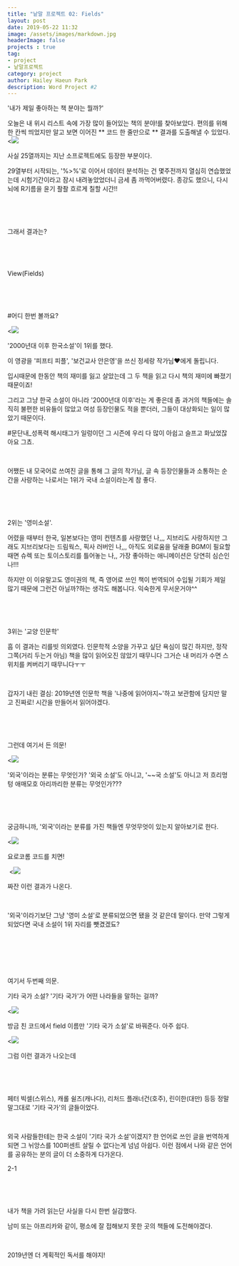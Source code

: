 ```yaml
---
title: "낱말 프로젝트 02: Fields"
layout: post
date: 2019-05-22 11:32
image: /assets/images/markdown.jpg
headerImage: false
projects : true
tag:
- project
- 낱말프로젝트
category: project
author: Hailey Haeun Park
description: Word Project #2
---
```


'내가 제일 좋아하는 책 분야는 뭘까?'

오늘은 내 위시 리스트 속에 가장 많이 들어있는 책의 분야!를 찾아보았다. 편의를 위해 한 칸씩 띄었지만 알고 보면 이어진 ** 코드 한 줄만으로 ** 결과를 도출해낼 수 있었다.
​
<![](http://hailey99.github.io/assets/images/2-1.png)


사실 25열까지는 지난 소프로젝트에도 등장한 부분이다.

29열부터 시작되는, '%>%'로 이어서 데이터 분석하는 건 몇주전까지 열심히 연습했었는데 시험기간이라고 잠시 내려놓았었더니 금세 좀 까먹어버렸다. 종강도 했으니, 다시 뇌에 R기름을 윤기 좔좔 흐르게 칠할 시간!!

​

​

그래서 결과는?

​

​

View(Fields)

​

​

#어디 한번 볼까요?

<![](http://hailey99.github.io/assets/images/2-2.png)

​'2000년대 이후 한국소설'이 1위를 했다.

이 영광을 '피프티 피플', '보건교사 안은영'을 쓰신 정세랑 작가님❤️에게 돌립니다.

입시때문에 한동안 책의 재미를 잃고 살았는데 그 두 책을 읽고 다시 책의 재미에 빠졌기 때문이죠!

그리고 그냥 한국 소설이 아니라 '2000년대 이후'라는 게 좋은데 좀 과거의 책들에는 솔직히 불편한 비유들이 많았고 여성 등장인물도 적을 뿐더러, 그들이 대상화되는 일이 많았기 때문이다.

#문단내_성폭력 해시태그가 일렁이던 그 시즌에 우리 다 많이 아쉽고 슬프고 화났었잖아요 그쵸.

​

어쨌든 내 모국어로 쓰여진 글을 통해 그 글의 작가님, 글 속 등장인물들과 소통하는 순간을 사랑하는 나로서는 1위가 국내 소설이라는게 참 좋다.

​

​

2위는 '영미소설'.

어렸을 때부터 한국, 일본보다는 영미 컨텐츠를 사랑했던 나,,, 지브리도 사랑하지만 그래도 지브리보다는 드림웍스, 픽사 러버인 나,,, 아직도 외로움을 달래줄 BGM이 필요할 때면 슈렉 또는 토이스토리를 틀어놓는 나,, 가장 좋아하는 애니메이션은 당연히 심슨인 나!!!

하지만 이 이유말고도 영미권의 책, 즉 영어로 쓰인 책이 번역되어 수입될 기회가 제일 많기 때문에 그런건 아닐까?하는 생각도 해봅니다. 익숙한게 무서운거야^^

​

​

3위는 '교양 인문학'  

흠 이 결과는 리를빗 의외였다. 인문학적 소양을 가꾸고 싶단 욕심이 많긴 하지만, 정작 그쪽(거리 두는거 아님) 책을 많이 읽어오진 않았기 때무니다 그거슨 내 머리가 수면 스위치를 켜버리기 때무니다ㅜㅜ

​

갑자기 내린 결심: 2019년엔 인문학 책을 '나중에 읽어야지~'하고 보관함에 담지만 말고 진짜로! 시간을 만들어서 읽어야겠다.



​

​

그런데 여기서 든 의문!

<![](http://hailey99.github.io/assets/images/2-3.png)

'외국'이라는 분류는 무엇인가? '외국 소설'도 아니고, '~~국 소설'도 아니고 저 흐리멍텅 애매모호 아리까리한 분류는 무엇인가???

​

​

 궁금하니까, '외국'이라는 분류를 가진 책들엔 무엇무엇이 있는지 알아보기로 한다.

<![](http://hailey99.github.io/assets/images/2-4.png)
​

요로코롬 코드를 치면!

​
<![](http://hailey99.github.io/assets/images/2-5.png)
​


짜잔 이런 결과가 나온다.

​

'외국'이라기보단 그냥 '영미 소설'로 분류되었으면 됐을 것 같은데 말이다. 만약 그렇게 되었다면 국내 소설이 1위 자리를 뺏겼겠됴?

​

​

​

여기서 두번째 의문.

기타 국가 소설? '기타 국가'가 어떤 나라들을 말하는 걸까?

<![](http://hailey99.github.io/assets/images/2-6.png)

방금 친 코드에서 field 이름만 '기타 국가 소설'로 바꿔준다. 아주 쉽다.

​<![](http://hailey99.github.io/assets/images/2-7.png)


그럼 이런 결과가 나오는데

​

​

페터 빅셀(스위스), 캐롤 쉴즈(캐나다), 리처드 플래너건(호주), 린이한(대만) 등등 정말 말그대로 '기타 국가'의 글들이었다.

​

외국 사람들한테는 한국 소설이 '기타 국가 소설'이겠지? 한 언어로 쓰인 글을 번역하게 되면 그 뉘앙스를 100퍼센트 살릴 수 없다는게 넘넘 아쉽다. 이런 점에서 나와 같은 언어를 공유하는 분의 글이 더 소중하게 다가온다.

​2-1

​

​

내가 책을 가려 읽는단 사실을 다시 한번 실감했다.

 남미 또는 아프리카와 같이, 평소에 잘 접해보지 못한 곳의 책들에 도전해야겠다.

​

2019년엔 더 계획적인 독서를 해야지!

​



​

​
